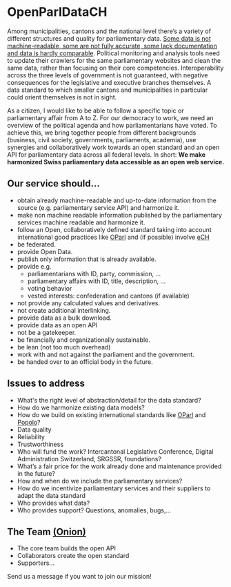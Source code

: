 # OpenParlDataCH
Among municipalities, cantons and the national level there’s a variety of different structures and quality for parliamentary data. [Some data is not machine-readable, some are not fully accurate, some lack documentation and data is hardly comparable](https://docs.google.com/spreadsheets/d/1cHF9qOHYoOcumw03d29mb90T_Elc8aHQrMCEsML88lk/edit?usp=sharing). Political monitoring and analysis tools need to update their crawlers for the same parliamentary websites and clean the same data, rather than focusing on their core competencies. Interoperability across the three levels of government is not guaranteed, with negative consequences for the legislative and executive branches themselves. A data standard to which smaller cantons and municipalities in particular could orient themselves is not in sight.

As a citizen, I would like to be able to follow a specific topic or parliamentary affair from A to Z. For our democracy to work, we need an overview of the political agenda and how parliamentarians have voted. To achieve this, we bring together people from different backgrounds (business, civil society, governments, parliaments, academia), use synergies and collaboratively work towards an open standard and an open API for parliamentary data across all federal levels. In short: **We make harmonized Swiss parliamentary data accessible as an open web service.**

## Our service should…
* obtain already machine-readable and up-to-date information from the source (e.g. parliamentary service API) and harmonize it.
* make non machine readable information published by the parliamentary services machine readable and harmonize it.
* follow an Open, collaboratively defined standard taking into account international good practices like [OParl](https://github.com/OParl) and (if possible) involve [eCH](https://www.ech.ch/)
* be federated.
* provide Open Data.
* publish only information that is already available.
* provide e.g.
  * parliamentarians with ID, party, commission, ...
  * parliamentary affairs with ID, title, description, ...
  * voting behavior
  * vested interests: confederation and cantons (if available)
* not provide any calculated values and derivatives.
* not create additional interlinking.
* provide data as a bulk download.
* provide data as an open API
* not be a gatekeeper.
* be financially and organizationally sustainable.
* be lean (not too much overhead)
* work with and not against the parliament and the government.
* be handed over to an official body in the future.

## Issues to address
* What's the right level of abstraction/detail for the data standard?
* How do we harmonize existing data models?
* How do we build on existing international standards like [OParl](https://github.com/OParl) and [Popolo](https://github.com/popolo-project/popolo-spec)?
* Data quality
* Reliability
* Trustworthiness
* Who will fund the work? Intercantonal Legislative Conference, Digital Administration Switzerland, SRGSSR, foundations?
* What’s a fair price for the work already done and maintenance provided in the future?
* How and when do we include the parliamentary services?
* How do we incentivize parliamentary services and their suppliers to adapt the data standard
* Who provides what data?
* Who provides support? Questions, anomalies, bugs,...

## The Team [(Onion)](https://teamonion.works/)
* The core team builds the open API
* Collaborators create the open standard
* Supporters...
  
Send us a message if you want to join our mission!
